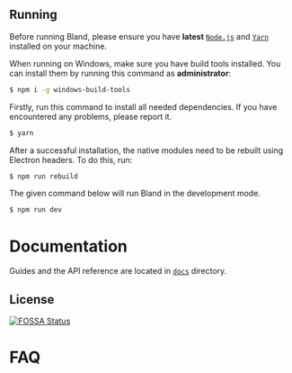## Running

Before running Bland, please ensure you have **latest** [`Node.js`](https://nodejs.org/en/) and [`Yarn`](https://classic.yarnpkg.com/en/docs/install/#windows-stable) installed on your machine.

When running on Windows, make sure you have build tools installed. You can install them by running this command as **administrator**:

```bash
$ npm i -g windows-build-tools
```

Firstly, run this command to install all needed dependencies. If you have encountered any problems, please report it.

```bash
$ yarn
```

After a successful installation, the native modules need to be rebuilt using Electron headers. To do this, run:

```bash
$ npm run rebuild
```

The given command below will run Bland in the development mode.

```bash
$ npm run dev
```

# Documentation

Guides and the API reference are located in [`docs`](docs) directory.

## License

[![FOSSA Status](https://app.fossa.io/api/projects/git%2Bgithub.com%2Fbland%2Fbland.svg?type=large)](https://app.fossa.io/projects/git%2Bgithub.com%2Fbland%2Fbland?ref=badge_large)

# FAQ

